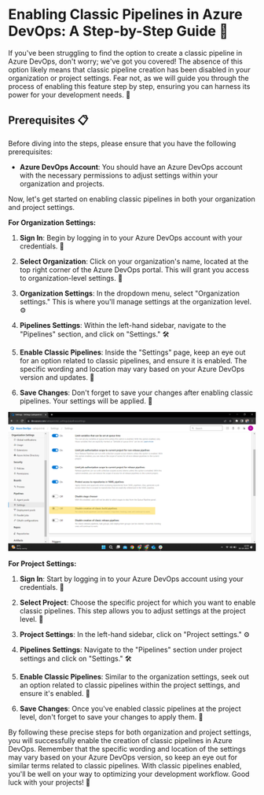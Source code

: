 # Enabling Classic Pipelines in Azure DevOps: A Step-by-Step Guide 🚀

If you've been struggling to find the option to create a classic pipeline in Azure DevOps, don't worry; we've got you covered! The absence of this option likely means that classic pipeline creation has been disabled in your organization or project settings. Fear not, as we will guide you through the process of enabling this feature step by step, ensuring you can harness its power for your development needs. 🔧

## Prerequisites 📋

Before diving into the steps, please ensure that you have the following prerequisites:

- **Azure DevOps Account**: You should have an Azure DevOps account with the necessary permissions to adjust settings within your organization and projects.

Now, let's get started on enabling classic pipelines in both your organization and project settings.

**For Organization Settings:**

1. **Sign In**: Begin by logging in to your Azure DevOps account with your credentials. 💼

2. **Select Organization**: Click on your organization's name, located at the top right corner of the Azure DevOps portal. This will grant you access to organization-level settings. 🏢

3. **Organization Settings**: In the dropdown menu, select "Organization settings." This is where you'll manage settings at the organization level. ⚙️

4. **Pipelines Settings**: Within the left-hand sidebar, navigate to the "Pipelines" section, and click on "Settings." 🛠️

5. **Enable Classic Pipelines**: Inside the "Settings" page, keep an eye out for an option related to classic pipelines, and ensure it is enabled. The specific wording and location may vary based on your Azure DevOps version and updates. 🔄

6. **Save Changes**: Don't forget to save your changes after enabling classic pipelines. Your settings will be applied. 💾

![img](./img/classic_pipeliens.png)

**For Project Settings:**

1. **Sign In**: Start by logging in to your Azure DevOps account using your credentials. 💼

2. **Select Project**: Choose the specific project for which you want to enable classic pipelines. This step allows you to adjust settings at the project level. 📂

3. **Project Settings**: In the left-hand sidebar, click on "Project settings." ⚙️

4. **Pipelines Settings**: Navigate to the "Pipelines" section under project settings and click on "Settings." 🛠️

5. **Enable Classic Pipelines**: Similar to the organization settings, seek out an option related to classic pipelines within the project settings, and ensure it's enabled. 🔄

6. **Save Changes**: Once you've enabled classic pipelines at the project level, don't forget to save your changes to apply them. 💾

By following these precise steps for both organization and project settings, you will successfully enable the creation of classic pipelines in Azure DevOps. Remember that the specific wording and location of the settings may vary based on your Azure DevOps version, so keep an eye out for similar terms related to classic pipelines. With classic pipelines enabled, you'll be well on your way to optimizing your development workflow. Good luck with your projects! 🌟
